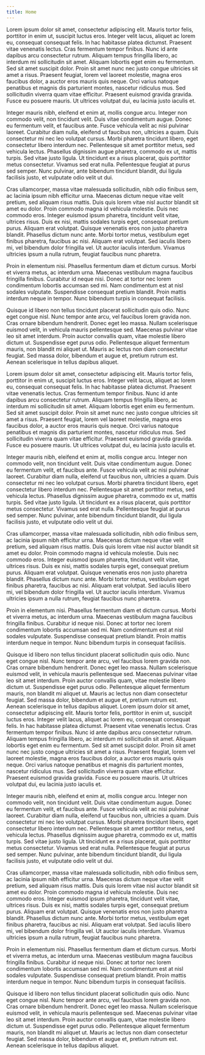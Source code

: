 ```yaml
---
title: Home
---
```

Lorem ipsum dolor sit amet, consectetur adipiscing elit. Mauris tortor felis, porttitor in enim ut, suscipit luctus eros. Integer velit lacus, aliquet ac lorem eu, consequat consequat felis. In hac habitasse platea dictumst. Praesent vitae venenatis lectus. Cras fermentum tempor finibus. Nunc id ante dapibus arcu consectetur rutrum. Aliquam tempus fringilla libero, ac interdum mi sollicitudin sit amet. Aliquam lobortis eget enim eu fermentum. Sed sit amet suscipit dolor. Proin sit amet nunc nec justo congue ultricies sit amet a risus. Praesent feugiat, lorem vel laoreet molestie, magna eros faucibus dolor, a auctor eros mauris quis neque. Orci varius natoque penatibus et magnis dis parturient montes, nascetur ridiculus mus. Sed sollicitudin viverra quam vitae efficitur. Praesent euismod gravida gravida. Fusce eu posuere mauris. Ut ultrices volutpat dui, eu lacinia justo iaculis et.

Integer mauris nibh, eleifend et enim at, mollis congue arcu. Integer non commodo velit, non tincidunt velit. Duis vitae condimentum augue. Donec eu fermentum velit, et faucibus ante. Fusce vehicula velit ac nisi pulvinar laoreet. Curabitur diam nulla, eleifend ut faucibus non, ultricies a quam. Duis consectetur mi nec leo volutpat cursus. Morbi pharetra tincidunt libero, eget consectetur libero interdum nec. Pellentesque sit amet porttitor metus, sed vehicula lectus. Phasellus dignissim augue pharetra, commodo ex ut, mattis turpis. Sed vitae justo ligula. Ut tincidunt ex a risus placerat, quis porttitor metus consectetur. Vivamus sed erat nulla. Pellentesque feugiat at purus sed semper. Nunc pulvinar, ante bibendum tincidunt blandit, dui ligula facilisis justo, et vulputate odio velit ut dui.

Cras ullamcorper, massa vitae malesuada sollicitudin, nibh odio finibus sem, ac lacinia ipsum nibh efficitur urna. Maecenas dictum neque vitae velit pretium, sed aliquam risus mattis. Duis quis lorem vitae nisl auctor blandit sit amet eu dolor. Proin commodo magna id vehicula molestie. Duis nec commodo eros. Integer euismod ipsum pharetra, tincidunt velit vitae, ultrices risus. Duis ex nisi, mattis sodales turpis eget, consequat pretium purus. Aliquam erat volutpat. Quisque venenatis eros non justo pharetra blandit. Phasellus dictum nunc ante. Morbi tortor metus, vestibulum eget finibus pharetra, faucibus ac nisi. Aliquam erat volutpat. Sed iaculis libero mi, vel bibendum dolor fringilla vel. Ut auctor iaculis interdum. Vivamus ultricies ipsum a nulla rutrum, feugiat faucibus nunc pharetra.

Proin in elementum nisi. Phasellus fermentum diam et dictum cursus. Morbi et viverra metus, ac interdum urna. Maecenas vestibulum magna faucibus fringilla finibus. Curabitur id neque nisi. Donec at tortor nec lorem condimentum lobortis accumsan sed mi. Nam condimentum est at nisl sodales vulputate. Suspendisse consequat pretium blandit. Proin mattis interdum neque in tempor. Nunc bibendum turpis in consequat facilisis.

Quisque id libero non tellus tincidunt placerat sollicitudin quis odio. Nunc eget congue nisl. Nunc tempor ante arcu, vel faucibus lorem gravida non. Cras ornare bibendum hendrerit. Donec eget leo massa. Nullam scelerisque euismod velit, in vehicula mauris pellentesque sed. Maecenas pulvinar vitae leo sit amet interdum. Proin auctor convallis quam, vitae molestie libero dictum ut. Suspendisse eget purus odio. Pellentesque aliquet fermentum mauris, non blandit mi aliquet ut. Mauris ac lectus non diam consectetur feugiat. Sed massa dolor, bibendum et augue et, pretium rutrum est. Aenean scelerisque in tellus dapibus aliquet.

Lorem ipsum dolor sit amet, consectetur adipiscing elit. Mauris tortor felis, porttitor in enim ut, suscipit luctus eros. Integer velit lacus, aliquet ac lorem eu, consequat consequat felis. In hac habitasse platea dictumst. Praesent vitae venenatis lectus. Cras fermentum tempor finibus. Nunc id ante dapibus arcu consectetur rutrum. Aliquam tempus fringilla libero, ac interdum mi sollicitudin sit amet. Aliquam lobortis eget enim eu fermentum. Sed sit amet suscipit dolor. Proin sit amet nunc nec justo congue ultricies sit amet a risus. Praesent feugiat, lorem vel laoreet molestie, magna eros faucibus dolor, a auctor eros mauris quis neque. Orci varius natoque penatibus et magnis dis parturient montes, nascetur ridiculus mus. Sed sollicitudin viverra quam vitae efficitur. Praesent euismod gravida gravida. Fusce eu posuere mauris. Ut ultrices volutpat dui, eu lacinia justo iaculis et.

Integer mauris nibh, eleifend et enim at, mollis congue arcu. Integer non commodo velit, non tincidunt velit. Duis vitae condimentum augue. Donec eu fermentum velit, et faucibus ante. Fusce vehicula velit ac nisi pulvinar laoreet. Curabitur diam nulla, eleifend ut faucibus non, ultricies a quam. Duis consectetur mi nec leo volutpat cursus. Morbi pharetra tincidunt libero, eget consectetur libero interdum nec. Pellentesque sit amet porttitor metus, sed vehicula lectus. Phasellus dignissim augue pharetra, commodo ex ut, mattis turpis. Sed vitae justo ligula. Ut tincidunt ex a risus placerat, quis porttitor metus consectetur. Vivamus sed erat nulla. Pellentesque feugiat at purus sed semper. Nunc pulvinar, ante bibendum tincidunt blandit, dui ligula facilisis justo, et vulputate odio velit ut dui.

Cras ullamcorper, massa vitae malesuada sollicitudin, nibh odio finibus sem, ac lacinia ipsum nibh efficitur urna. Maecenas dictum neque vitae velit pretium, sed aliquam risus mattis. Duis quis lorem vitae nisl auctor blandit sit amet eu dolor. Proin commodo magna id vehicula molestie. Duis nec commodo eros. Integer euismod ipsum pharetra, tincidunt velit vitae, ultrices risus. Duis ex nisi, mattis sodales turpis eget, consequat pretium purus. Aliquam erat volutpat. Quisque venenatis eros non justo pharetra blandit. Phasellus dictum nunc ante. Morbi tortor metus, vestibulum eget finibus pharetra, faucibus ac nisi. Aliquam erat volutpat. Sed iaculis libero mi, vel bibendum dolor fringilla vel. Ut auctor iaculis interdum. Vivamus ultricies ipsum a nulla rutrum, feugiat faucibus nunc pharetra.

Proin in elementum nisi. Phasellus fermentum diam et dictum cursus. Morbi et viverra metus, ac interdum urna. Maecenas vestibulum magna faucibus fringilla finibus. Curabitur id neque nisi. Donec at tortor nec lorem condimentum lobortis accumsan sed mi. Nam condimentum est at nisl sodales vulputate. Suspendisse consequat pretium blandit. Proin mattis interdum neque in tempor. Nunc bibendum turpis in consequat facilisis.

Quisque id libero non tellus tincidunt placerat sollicitudin quis odio. Nunc eget congue nisl. Nunc tempor ante arcu, vel faucibus lorem gravida non. Cras ornare bibendum hendrerit. Donec eget leo massa. Nullam scelerisque euismod velit, in vehicula mauris pellentesque sed. Maecenas pulvinar vitae leo sit amet interdum. Proin auctor convallis quam, vitae molestie libero dictum ut. Suspendisse eget purus odio. Pellentesque aliquet fermentum mauris, non blandit mi aliquet ut. Mauris ac lectus non diam consectetur feugiat. Sed massa dolor, bibendum et augue et, pretium rutrum est. Aenean scelerisque in tellus dapibus aliquet.
Lorem ipsum dolor sit amet, consectetur adipiscing elit. Mauris tortor felis, porttitor in enim ut, suscipit luctus eros. Integer velit lacus, aliquet ac lorem eu, consequat consequat felis. In hac habitasse platea dictumst. Praesent vitae venenatis lectus. Cras fermentum tempor finibus. Nunc id ante dapibus arcu consectetur rutrum. Aliquam tempus fringilla libero, ac interdum mi sollicitudin sit amet. Aliquam lobortis eget enim eu fermentum. Sed sit amet suscipit dolor. Proin sit amet nunc nec justo congue ultricies sit amet a risus. Praesent feugiat, lorem vel laoreet molestie, magna eros faucibus dolor, a auctor eros mauris quis neque. Orci varius natoque penatibus et magnis dis parturient montes, nascetur ridiculus mus. Sed sollicitudin viverra quam vitae efficitur. Praesent euismod gravida gravida. Fusce eu posuere mauris. Ut ultrices volutpat dui, eu lacinia justo iaculis et.

Integer mauris nibh, eleifend et enim at, mollis congue arcu. Integer non commodo velit, non tincidunt velit. Duis vitae condimentum augue. Donec eu fermentum velit, et faucibus ante. Fusce vehicula velit ac nisi pulvinar laoreet. Curabitur diam nulla, eleifend ut faucibus non, ultricies a quam. Duis consectetur mi nec leo volutpat cursus. Morbi pharetra tincidunt libero, eget consectetur libero interdum nec. Pellentesque sit amet porttitor metus, sed vehicula lectus. Phasellus dignissim augue pharetra, commodo ex ut, mattis turpis. Sed vitae justo ligula. Ut tincidunt ex a risus placerat, quis porttitor metus consectetur. Vivamus sed erat nulla. Pellentesque feugiat at purus sed semper. Nunc pulvinar, ante bibendum tincidunt blandit, dui ligula facilisis justo, et vulputate odio velit ut dui.

Cras ullamcorper, massa vitae malesuada sollicitudin, nibh odio finibus sem, ac lacinia ipsum nibh efficitur urna. Maecenas dictum neque vitae velit pretium, sed aliquam risus mattis. Duis quis lorem vitae nisl auctor blandit sit amet eu dolor. Proin commodo magna id vehicula molestie. Duis nec commodo eros. Integer euismod ipsum pharetra, tincidunt velit vitae, ultrices risus. Duis ex nisi, mattis sodales turpis eget, consequat pretium purus. Aliquam erat volutpat. Quisque venenatis eros non justo pharetra blandit. Phasellus dictum nunc ante. Morbi tortor metus, vestibulum eget finibus pharetra, faucibus ac nisi. Aliquam erat volutpat. Sed iaculis libero mi, vel bibendum dolor fringilla vel. Ut auctor iaculis interdum. Vivamus ultricies ipsum a nulla rutrum, feugiat faucibus nunc pharetra.

Proin in elementum nisi. Phasellus fermentum diam et dictum cursus. Morbi et viverra metus, ac interdum urna. Maecenas vestibulum magna faucibus fringilla finibus. Curabitur id neque nisi. Donec at tortor nec lorem condimentum lobortis accumsan sed mi. Nam condimentum est at nisl sodales vulputate. Suspendisse consequat pretium blandit. Proin mattis interdum neque in tempor. Nunc bibendum turpis in consequat facilisis.

Quisque id libero non tellus tincidunt placerat sollicitudin quis odio. Nunc eget congue nisl. Nunc tempor ante arcu, vel faucibus lorem gravida non. Cras ornare bibendum hendrerit. Donec eget leo massa. Nullam scelerisque euismod velit, in vehicula mauris pellentesque sed. Maecenas pulvinar vitae leo sit amet interdum. Proin auctor convallis quam, vitae molestie libero dictum ut. Suspendisse eget purus odio. Pellentesque aliquet fermentum mauris, non blandit mi aliquet ut. Mauris ac lectus non diam consectetur feugiat. Sed massa dolor, bibendum et augue et, pretium rutrum est. Aenean scelerisque in tellus dapibus aliquet.
